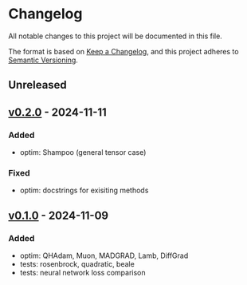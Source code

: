 # Changelog

All notable changes to this project will be documented in this file.

The format is based on [Keep a Changelog](https://keepachangelog.com/en/1.0.0/),
and this project adheres to [Semantic Versioning](https://semver.org/spec/v2.0.0.html).

## Unreleased

## [v0.2.0](https://github.com/stockeh/mlx-optimizers/releases/tag/v0.2.0) - 2024-11-11

### Added
- optim: Shampoo (general tensor case)

### Fixed
- optim: docstrings for exisiting methods

## [v0.1.0](https://github.com/stockeh/mlx-optimizers/releases/tag/v0.1.0) - 2024-11-09

### Added
- optim: QHAdam, Muon, MADGRAD, Lamb, DiffGrad
- tests: rosenbrock, quadratic, beale
- tests: neural network loss comparison